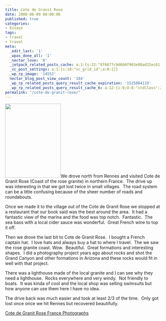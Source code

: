 ```yaml
---
title: Cote de Granit Rose
date: 2008-06-09 08:00:06
published: true
categories:
- Essays
tags:
- travel
- travel
meta:
  _edit_last: '1'
  _wpas_done_all: '1'
  _nectar_love: '0'
  _jetpack_related_posts_cache: a:1:{s:32:"8f6677c9d6b0f903e98ad32ec61f8deb";a:2:{s:7:"expires";i:1490126735;s:7:"payload";a:3:{i:0;a:1:{s:2:"id";i:4415;}i:1;a:1:{s:2:"id";i:4410;}i:2;a:1:{s:2:"id";i:788;}}}}
  _vc_post_settings: a:1:{s:10:"vc_grid_id";a:0:{}}
  _wp_rp_image: '14552'
  nectar_blog_post_view_count: '184'
  _wp_rp_related_posts_query_result_cache_expiration: '1525004119'
  _wp_rp_related_posts_query_result_cache_6: a:12:{i:0;O:8:"stdClass":2:{s:7:"post_id";s:4:"4408";s:5:"score";s:18:"104.52802042606352";}i:1;O:8:"stdClass":2:{s:7:"post_id";s:4:"4406";s:5:"score";s:17:"86.99735302756869";}i:2;O:8:"stdClass":2:{s:7:"post_id";s:4:"4405";s:5:"score";s:17:"86.99735302756869";}i:3;O:8:"stdClass":2:{s:7:"post_id";s:4:"4411";s:5:"score";s:17:"86.73029024233361";}i:4;O:8:"stdClass":2:{s:7:"post_id";s:4:"4410";s:5:"score";s:17:"86.28400313970519";}i:5;O:8:"stdClass":2:{s:7:"post_id";s:4:"4407";s:5:"score";s:17:"84.45142167595688";}i:6;O:8:"stdClass":2:{s:7:"post_id";s:4:"4409";s:5:"score";s:17:"77.74181299177201";}i:7;O:8:"stdClass":2:{s:7:"post_id";s:3:"193";s:5:"score";s:17:"77.74181299177201";}i:8;O:8:"stdClass":2:{s:7:"post_id";s:4:"4417";s:5:"score";s:17:"55.79365123008962";}i:9;O:8:"stdClass":2:{s:7:"post_id";s:3:"788";s:5:"score";s:17:"52.89421885521228";}i:10;O:8:"stdClass":2:{s:7:"post_id";s:4:"4413";s:5:"score";s:17:"44.35202870727908";}i:11;O:8:"stdClass":2:{s:7:"post_id";s:4:"4412";s:5:"score";s:17:"44.35202870727908";}}
permalink: "/cote-de-granit-rose/"
---
```

<div>
<p><a href="http://flickr.com/photos/eaglechris/sets/72157606056781746/"><img class="alignright" src="{{ site.baseurl }}/posts/2008/06/2651582267_94549b31ae_m.jpg" alt="" width="180" height="240" /></a>We drove north from Rennes and visited Cote de Granit Rose (Coast of the rose granite) in northern France.  The drive up was interesting in that we got lost twice in small villages.  The road system can be a little confusing because of the sheer number of roads and roundabouts.

Once we made it to the village out of the Cote de Granit Rose we stopped at a restaurant that our book said was the best around the area.  It had a fantastic view of the marina and the food was top notch.  Fantastic.  The sea bass with a local cider sauce was wonderful.  Great French wine to top it off.

Then we drove the last bit to Cote de Granit Rose.  I bought a French captain hat.  I love hats and always buy a hat to where I travel.  The we saw the rose granite coast. Wow.  Beautiful.  Great formations and interesting shapes.  I did a photography project years ago about rocks and shot the Grand Canyon and other formations in Arizona and these rocks would fit in well with that project.

There was a lighthouse made of the local granite and I can see why they need a lighthouse.  Rocks everywhere and very windy.  Not friendly to boats.  It was kinda of cool and the local shop was selling swimsuits but how anyone can use them here I have no idea.

The drive back was much easier and took at least 2/3 of the time.  Only got lost once once we hit Rennes but recovered beautifully.

<a href="http://flickr.com/photos/eaglechris/sets/72157606056781746/">Cote de Granit Rose France Photographs</a></p>
</div>
